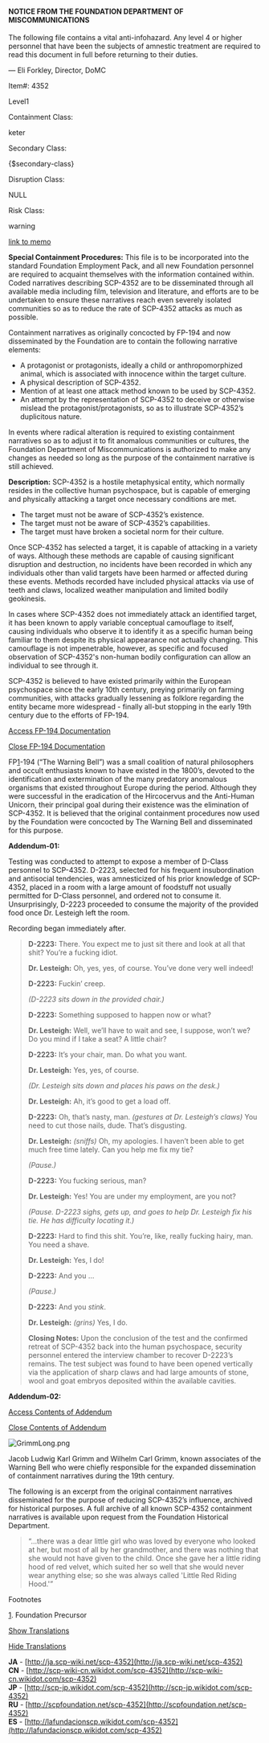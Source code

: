 #### NOTICE FROM THE FOUNDATION DEPARTMENT OF MISCOMMUNICATIONS

The following file contains a vital anti-infohazard. Any level 4 or higher personnel that have been the subjects of amnestic treatment are required to read this document in full before returning to their duties.

— Eli Forkley, Director, DoMC

  
  
  
  
  

Item#: 4352

Level1

Containment Class:

keter

Secondary Class:

{$secondary-class}

Disruption Class:

NULL

Risk Class:

warning

[link to memo](http://www.scp-wiki.net/classification-committee-memo)  

**Special Containment Procedures:** This file is to be incorporated into the standard Foundation Employment Pack, and all new Foundation personnel are required to acquaint themselves with the information contained within. Coded narratives describing SCP-4352 are to be disseminated through all available media including film, television and literature, and efforts are to be undertaken to ensure these narratives reach even severely isolated communities so as to reduce the rate of SCP-4352 attacks as much as possible.

Containment narratives as originally concocted by FP-194 and now disseminated by the Foundation are to contain the following narrative elements:

*   A protagonist or protagonists, ideally a child or anthropomorphized animal, which is associated with innocence within the target culture.
*   A physical description of SCP-4352.
*   Mention of at least one attack method known to be used by SCP-4352.
*   An attempt by the representation of SCP-4352 to deceive or otherwise mislead the protagonist/protagonists, so as to illustrate SCP-4352’s duplicitous nature.

In events where radical alteration is required to existing containment narratives so as to adjust it to fit anomalous communities or cultures, the Foundation Department of Miscommunications is authorized to make any changes as needed so long as the purpose of the containment narrative is still achieved.

**Description:** SCP-4352 is a hostile metaphysical entity, which normally resides in the collective human psychospace, but is capable of emerging and physically attacking a target once necessary conditions are met.

*   The target must not be aware of SCP-4352’s existence.
*   The target must not be aware of SCP-4352’s capabilities.
*   The target must have broken a societal norm for their culture.

Once SCP-4352 has selected a target, it is capable of attacking in a variety of ways. Although these methods are capable of causing significant disruption and destruction, no incidents have been recorded in which any individuals other than valid targets have been harmed or affected during these events. Methods recorded have included physical attacks via use of teeth and claws, localized weather manipulation and limited bodily geokinesis.

In cases where SCP-4352 does not immediately attack an identified target, it has been known to apply variable conceptual camouflage to itself, causing individuals who observe it to identify it as a specific human being familiar to them despite its physical appearance not actually changing. This camouflage is not impenetrable, however, as specific and focused observation of SCP-4352's non-human bodily configuration can allow an individual to see through it.

SCP-4352 is believed to have existed primarily within the European psychospace since the early 10th century, preying primarily on farming communities, with attacks gradually lessening as folklore regarding the entity became more widespread - finally all-but stopping in the early 19th century due to the efforts of FP-194.

[Access FP-194 Documentation](javascript:;)

[Close FP-194 Documentation](javascript:;)

FP[1](javascript:;)\-194 (“The Warning Bell”) was a small coalition of natural philosophers and occult enthusiasts known to have existed in the 1800’s, devoted to the identification and extermination of the many predatory anomalous organisms that existed throughout Europe during the period. Although they were successful in the eradication of the Hircocervus and the Anti-Human Unicorn, their principal goal during their existence was the elimination of SCP-4352. It is believed that the original containment procedures now used by the Foundation were concocted by The Warning Bell and disseminated for this purpose.

**Addendum-01:**

Testing was conducted to attempt to expose a member of D-Class personnel to SCP-4352. D-2223, selected for his frequent insubordination and antisocial tendencies, was amnesticized of his prior knowledge of SCP-4352, placed in a room with a large amount of foodstuff not usually permitted for D-Class personnel, and ordered not to consume it. Unsurprisingly, D-2223 proceeded to consume the majority of the provided food once Dr. Lesteigh left the room.

Recording began immediately after.

> **<Begin Log>**
> 
> **D-2223:** There. You expect me to just sit there and look at all that shit? You’re a fucking idiot.
> 
> **Dr. Lesteigh:** Oh, yes, yes, of course. You’ve done very well indeed!
> 
> **D-2223:** Fuckin’ creep.
> 
> _(D-2223 sits down in the provided chair.)_
> 
> **D-2223:** Something supposed to happen now or what?
> 
> **Dr. Lesteigh:** Well, we’ll have to wait and see, I suppose, won’t we? Do you mind if I take a seat? A little chair?
> 
> **D-2223:** It’s your chair, man. Do what you want.
> 
> **Dr. Lesteigh:** Yes, yes, of course.
> 
> _(Dr. Lesteigh sits down and places his paws on the desk.)_
> 
> **Dr. Lesteigh:** Ah, it’s good to get a load off.
> 
> **D-2223:** Oh, that’s nasty, man. _(gestures at Dr. Lesteigh’s claws)_ You need to cut those nails, dude. That’s disgusting.
> 
> **Dr. Lesteigh:** _(sniffs)_ Oh, my apologies. I haven’t been able to get much free time lately. Can you help me fix my tie?
> 
> _(Pause.)_
> 
> **D-2223:** You fucking serious, man?
> 
> **Dr. Lesteigh:** Yes! You are under my employment, are you not?
> 
> _(Pause. D-2223 sighs, gets up, and goes to help Dr. Lesteigh fix his tie. He has difficulty locating it.)_
> 
> **D-2223:** Hard to find this shit. You’re, like, really fucking hairy, man. You need a shave.
> 
> **Dr. Lesteigh:** Yes, I do!
> 
> **D-2223:** And you …
> 
> _(Pause.)_
> 
> **D-2223:** And you _stink_.
> 
> **Dr. Lesteigh:** _(grins)_ Yes, I do.
> 
> **<End Log>**
> 
> **Closing Notes:** Upon the conclusion of the test and the confirmed retreat of SCP-4352 back into the human psychospace, security personnel entered the interview chamber to recover D-2223’s remains. The test subject was found to have been opened vertically via the application of sharp claws and had large amounts of stone, wool and goat embryos deposited within the available cavities.

**Addendum-02:**

[Access Contents of Addendum](javascript:;)

[Close Contents of Addendum](javascript:;)

![GrimmLong.png](http://scp-wiki.wdfiles.com/local--files/scp-4352/GrimmLong.png)

Jacob Ludwig Karl Grimm and Wilhelm Carl Grimm, known associates of the Warning Bell who were chiefly responsible for the expanded dissemination of containment narratives during the 19th century.

The following is an excerpt from the original containment narratives disseminated for the purpose of reducing SCP-4352’s influence, archived for historical purposes. A full archive of all known SCP-4352 containment narratives is available upon request from the Foundation Historical Department.

> “…there was a dear little girl who was loved by everyone who looked at her, but most of all by her grandmother, and there was nothing that she would not have given to the child. Once she gave her a little riding hood of red velvet, which suited her so well that she would never wear anything else; so she was always called 'Little Red Riding Hood.'”

Footnotes

[1](javascript:;). Foundation Precursor

[Show Translations](javascript:;)

[Hide Translations](javascript:;)

**JA** - [http://ja.scp-wiki.net/scp-4352](http://ja.scp-wiki.net/scp-4352)  
**CN** - [http://scp-wiki-cn.wikidot.com/scp-4352](http://scp-wiki-cn.wikidot.com/scp-4352)  
**JP** - [http://scp-jp.wikidot.com/scp-4352](http://scp-jp.wikidot.com/scp-4352)  
**RU** - [http://scpfoundation.net/scp-4352](http://scpfoundation.net/scp-4352)  
**ES** - [http://lafundacionscp.wikidot.com/scp-4352](http://lafundacionscp.wikidot.com/scp-4352)